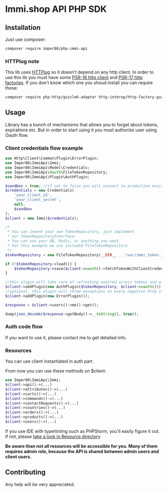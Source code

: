 # Immi.shop API PHP SDK

## Installation

Just use composer:
```sh
composer require imper86/php-immi-api
```

### HTTPlug note
This lib uses [HTTPlug](https://github.com/php-http/httplug)
so it doesn't depend on any http client. In order to use this
lib you must have some [PSR-18 http client](https://www.php-fig.org/psr/psr-18)
and [PSR-17 http factories](https://www.php-fig.org/psr/psr-17).
If you don't know which one you shoud install you can require
these:

```sh
composer require php-http/guzzle6-adapter http-interop/http-factory-guzzle
```

## Usage
Library has a bunch of mechanisms that allows you to forget about
tokens, expirations etc. But in order to start using it you must
authorize user using Oauth flow.

### Client credentials flow example

```php
use Http\Client\Common\Plugin\ErrorPlugin;
use Imper86\ImmiApi\Immi;
use Imper86\ImmiApi\Model\Credentials;
use Imper86\ImmiApi\Oauth\FileTokenRepository;
use Imper86\ImmiApi\Plugin\AuthPlugin;

$sandbox = true; //if set to false you will connect to production environment
$credentials = new Credentials(
    'your_client_id',
    'your_client_secret',
    null,
    $sandbox
);
$client = new Immi($credentials);

/*
 * You can invent your own TokenRepository, just implement
 * our TokenRepositoryInterface.
 * You can use your DB, Redis, or anything you want.
 * For this example we use included FileTokenRepository
 */
$tokenRepository = new FileTokenRepository(__DIR__ . '/var/immi_token.json');

if (!$tokenRepository->load()) {
    $tokenRepository->save($client->oauth()->fetchTokenWithClientCredentials());
}

//this plugin will take care of refreshing expired access tokens and will store new ones with $tokenRepository
$client->addPlugin(new AuthPlugin($tokenRepository, $client->oauth()));
//optional, this plugin will throw exceptions on every negative http status code
$client->addPlugin(new ErrorPlugin());

$response = $client->users()->me()->get();

dump(json_decode($response->getBody()->__toString(), true));
```

### Auth code flow
If you want to use it, please contact me to get detailed info.

### Resources
You can use client instantiated in auth part.

From now you can use these methods on $client:

```php
use Imper86\ImmiApi\Immi;
$client->api()->(...)
$client->attributes()->(...)
$client->carts()->(...)
$client->commands()->(...)
$client->contactRequests()->(...)
$client->countries()->(...)
$client->orders()->(...)
$client->products()->(...)
$client->users()->(...)
```

If you use IDE with typehinting such as PHPStorm, you'll easily 
figure it out. If not, please 
[take a look in Resource directory](src/Resource)

**Be aware than not all resources will be accessible for you. 
Many of them requires admin role, because the API is 
shared between admin users and client users.**

## Contributing
Any help will be very appreciated.
